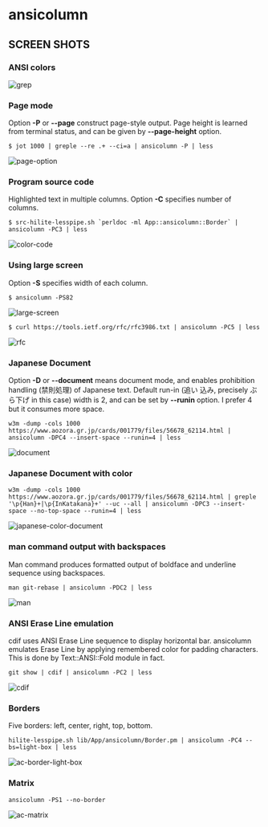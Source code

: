 # ansicolumn

## SCREEN SHOTS

### ANSI colors

![grep](https://raw.githubusercontent.com/kaz-utashiro/App-ansicolumn/master/images/ac-grep.png)

### Page mode

Option **-P** or **--page** construct page-style output.  Page height
is learned from terminal status, and can be given by **--page-height**
option.

```
$ jot 1000 | greple --re .+ --ci=a | ansicolumn -P | less
```

![page-option](https://raw.githubusercontent.com/kaz-utashiro/App-ansicolumn/master/images/ac-page-option.png)

### Program source code

Highlighted text in multiple columns.  Option **-C** specifies number
of columns.

```
$ src-hilite-lesspipe.sh `perldoc -ml App::ansicolumn::Border` | ansicolumn -PC3 | less
```

![color-code](https://raw.githubusercontent.com/kaz-utashiro/App-ansicolumn/master/images/ac-color-code.png)

### Using large screen

Option **-S** specifies width of each column.

```
$ ansicolumn -PS82
```

![large-screen](https://raw.githubusercontent.com/kaz-utashiro/App-ansicolumn/master/images/ac-large-screen.png)

```
$ curl https://tools.ietf.org/rfc/rfc3986.txt | ansicolumn -PC5 | less

```

![rfc](https://raw.githubusercontent.com/kaz-utashiro/App-ansicolumn/master/images/ac-rfc.png)

### Japanese Document

Option **-D** or **--document** means document mode, and enables
prohibition handling (禁則処理) of Japanese text.  Default run-in (追い
込み, precisely ぶら下げ in this case) width is 2, and can be set by
**--runin** option.  I prefer 4 but it consumes more space.

```
w3m -dump -cols 1000 https://www.aozora.gr.jp/cards/001779/files/56678_62114.html | ansicolumn -DPC4 --insert-space --runin=4 | less
```

![document](https://raw.githubusercontent.com/kaz-utashiro/App-ansicolumn/master/images/ac-japanese-document.png)

### Japanese Document with color

```
w3m -dump -cols 1000 https://www.aozora.gr.jp/cards/001779/files/56678_62114.html | greple '\p{Han}+|\p{InKatakana}+' --uc --all | ansicolumn -DPC3 --insert-space --no-top-space --runin=4 | less
```

![japanese-color-document](https://raw.githubusercontent.com/kaz-utashiro/App-ansicolumn/master/images/ac-japanese-color-document.png)

### man command output with backspaces

Man command produces formatted output of boldface and underline
sequence using backspaces.

```
man git-rebase | ansicolumn -PDC2 | less
```

![man](https://raw.githubusercontent.com/kaz-utashiro/App-ansicolumn/master/images/ac-man.png)

### ANSI Erase Line emulation

cdif uses ANSI Erase Line sequence to display horizontal bar.
ansicolumn emulates Erase Line by applying remembered color for
padding characters.  This is done by Text::ANSI::Fold module in fact.

```
git show | cdif | ansicolumn -PC2 | less
```

![cdif](https://raw.githubusercontent.com/kaz-utashiro/App-ansicolumn/master/images/ac-cdif.png)

### Borders

Five borders: left, center, right, top, bottom.

```
hilite-lesspipe.sh lib/App/ansicolumn/Border.pm | ansicolumn -PC4 --bs=light-box | less
```

![ac-border-light-box](https://raw.githubusercontent.com/kaz-utashiro/App-ansicolumn/master/images/ac-border-light-box.png)

### Matrix

```
ansicolumn -PS1 --no-border
```

![ac-matrix](https://raw.githubusercontent.com/kaz-utashiro/App-ansicolumn/master/images/ac-matrix.png)

